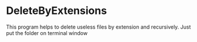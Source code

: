 # DeleteByExtensions

This program helps to delete useless files by extension and recursively. Just put the folder on terminal window
